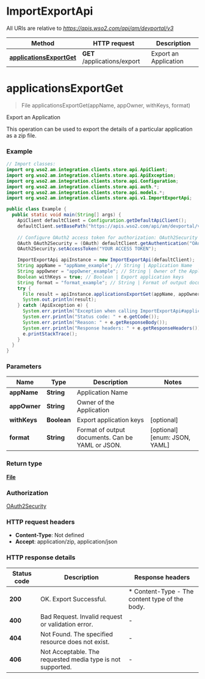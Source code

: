 # ImportExportApi

All URIs are relative to *https://apis.wso2.com/api/am/devportal/v3*

Method | HTTP request | Description
------------- | ------------- | -------------
[**applicationsExportGet**](ImportExportApi.md#applicationsExportGet) | **GET** /applications/export | Export an Application


<a name="applicationsExportGet"></a>
# **applicationsExportGet**
> File applicationsExportGet(appName, appOwner, withKeys, format)

Export an Application

This operation can be used to export the details of a particular application as a zip file. 

### Example
```java
// Import classes:
import org.wso2.am.integration.clients.store.api.ApiClient;
import org.wso2.am.integration.clients.store.api.ApiException;
import org.wso2.am.integration.clients.store.api.Configuration;
import org.wso2.am.integration.clients.store.api.auth.*;
import org.wso2.am.integration.clients.store.api.models.*;
import org.wso2.am.integration.clients.store.api.v1.ImportExportApi;

public class Example {
  public static void main(String[] args) {
    ApiClient defaultClient = Configuration.getDefaultApiClient();
    defaultClient.setBasePath("https://apis.wso2.com/api/am/devportal/v3");
    
    // Configure OAuth2 access token for authorization: OAuth2Security
    OAuth OAuth2Security = (OAuth) defaultClient.getAuthentication("OAuth2Security");
    OAuth2Security.setAccessToken("YOUR ACCESS TOKEN");

    ImportExportApi apiInstance = new ImportExportApi(defaultClient);
    String appName = "appName_example"; // String | Application Name 
    String appOwner = "appOwner_example"; // String | Owner of the Application 
    Boolean withKeys = true; // Boolean | Export application keys 
    String format = "format_example"; // String | Format of output documents. Can be YAML or JSON. 
    try {
      File result = apiInstance.applicationsExportGet(appName, appOwner, withKeys, format);
      System.out.println(result);
    } catch (ApiException e) {
      System.err.println("Exception when calling ImportExportApi#applicationsExportGet");
      System.err.println("Status code: " + e.getCode());
      System.err.println("Reason: " + e.getResponseBody());
      System.err.println("Response headers: " + e.getResponseHeaders());
      e.printStackTrace();
    }
  }
}
```

### Parameters

Name | Type | Description  | Notes
------------- | ------------- | ------------- | -------------
 **appName** | **String**| Application Name  |
 **appOwner** | **String**| Owner of the Application  |
 **withKeys** | **Boolean**| Export application keys  | [optional]
 **format** | **String**| Format of output documents. Can be YAML or JSON.  | [optional] [enum: JSON, YAML]

### Return type

[**File**](File.md)

### Authorization

[OAuth2Security](../README.md#OAuth2Security)

### HTTP request headers

 - **Content-Type**: Not defined
 - **Accept**: application/zip, application/json

### HTTP response details
| Status code | Description | Response headers |
|-------------|-------------|------------------|
**200** | OK. Export Successful.  |  * Content-Type - The content type of the body.  <br>  |
**400** | Bad Request. Invalid request or validation error. |  -  |
**404** | Not Found. The specified resource does not exist. |  -  |
**406** | Not Acceptable. The requested media type is not supported. |  -  |

